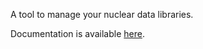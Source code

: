A tool to manage your nuclear data libraries.

Documentation is available [here](http://localhost:63342/ndmanager/docs/build/html/index.html).
